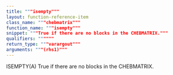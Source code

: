 ```yaml
---
title: """isempty"""
layout: function-reference-item
class_name: """chebmatrix"""
function_name: """isempty"""
snippet: """True if there are no blocks in the CHEBMATRIX."""
qualifiers: """"""
return_type: """varargout"""
arguments: """(rhs1)"""
---
```


 ISEMPTY(A)   True if there are no blocks in the CHEBMATRIX.
